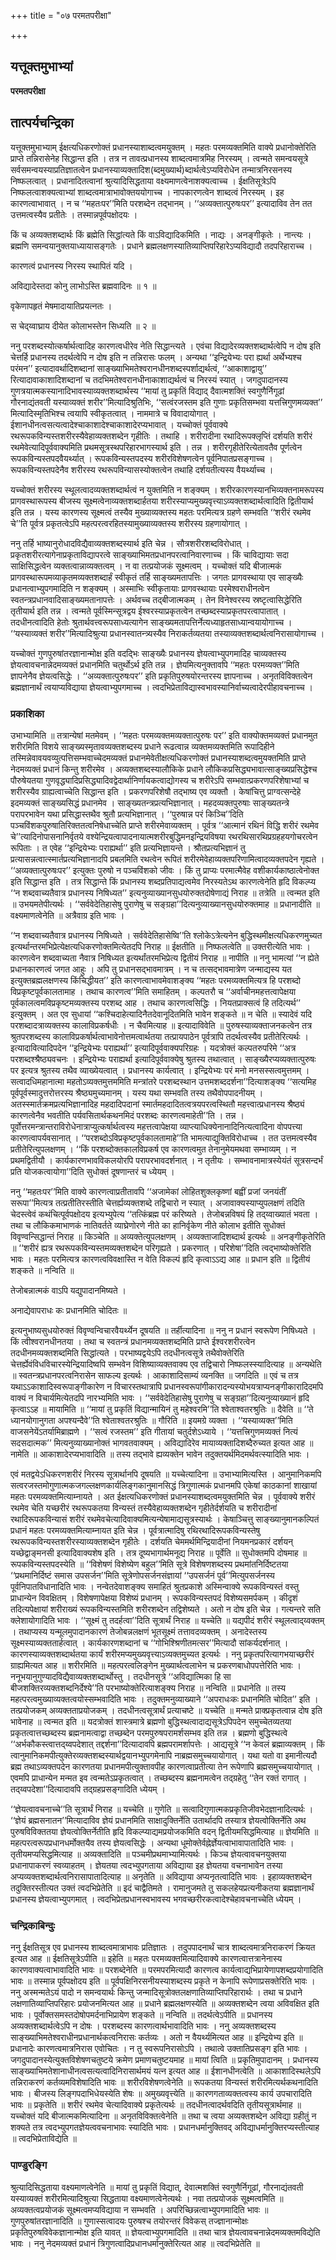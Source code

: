 +++
title = "०७ परमतपरीक्षा"

+++


## यत्तूक्तमुभाभ्यां

**परमतपरीक्षा**

## **तात्पर्यचन्द्रिका**

यत्तूक्तमुभाभ्याम् ईक्षत्यधिकरणोक्तं प्रधानस्याशाब्दत्वमयुक्तम् । महतः परमव्यक्तमिति वाक्ये प्रधानोक्तेरिति प्राप्ते तन्निरासेनेह सिद्धान्त इति । तत्र न तावत्प्रधानस्य शाब्दत्वमात्रमिह निरस्यम् । त्वन्मते समन्वयसूत्रे सर्वसमन्वयस्याप्रतिज्ञातत्वेन प्रधानस्याव्यक्तादिश(ब्दमुख्यार्थ)ब्दार्थत्वेऽप्यविरोधेन तन्मात्रनिरसनस्य निष्फलत्वात् । प्रधानादितत्वानां श्रुत्यादिसिद्धताया वक्ष्यमाणत्वेनाशक्यत्वाच्च । ईक्षतिसूत्रेऽपि निष्फलत्वाशक्यत्वाभ्यां शाब्दत्वमात्राभावोक्तययोगाच्च । नापकारणत्वेन शाब्दत्वं निरस्यम् । इह कारणत्वाभावात् । न च ‘‘महतःपर’’मिति परशब्देन तद्भानम् । ‘‘अव्यक्तात्पुरुषःपर’’ इत्यादाविव तेन तत उत्तमत्वस्यैव प्रतीतेः । तस्मान्नपूर्वपक्षोदयः ।

किं च अव्यक्तशब्दार्थः किं ब्रह्मेति सिद्धांत्यते किं वाऽविद्यादिकमिति । नाद्यः । अनङ्गीकृतेः । नान्त्यः । ब्रह्मणि समन्वयानुक्तयाध्यायासङ्गतेः । प्रधाने ब्रह्मलक्षणस्यातिव्याप्तिपरिहारेऽप्यविद्यादौ तदपरिहाराच्च ।

कारणत्वं प्रधानस्य निरस्य स्थापितं यदि ।

अविद्यादेस्तदा कोनु लाभोऽस्ति ब्रह्मवादिनः ॥ १ ॥

वृकेणापहृतं मेषमादायातिप्रयत्नतः ।

स चेद्य्वाघ्राय दीयेत कोलाभस्तेन सिध्यति ॥ २ ॥

ननु परशब्दस्योत्कर्षार्थत्वादिह कारणत्वधीरेव नेति सिद्धान्त्यते । एवंचा विद्यादेरव्यक्तशब्दार्थत्वेपि न दोष इति चेत्तर्हि प्रधानस्य तदर्थत्वेपि न दोष इति न तन्निरासः फलम् । अन्यथा ‘‘इन्द्रियेभ्यः परा ह्यर्था अर्थेभ्यश्च परंमन’’ इत्यादावर्थादिशब्दानां साङ्ख्याभिमतेश्वरानधीनशब्दस्पर्शाद्यर्थत्वं, ‘‘आकाशाद्वायु’’ रित्यादावाकाशादिशब्दानां च तदभिमतेश्वरानधीनाकाशाद्यर्थत्वं च निरस्यं स्यात् । जगदुपादानस्य गुणत्रयात्मकस्यानादिभावस्याव्यक्तशब्दार्थस्य ‘‘मायां तु प्रकृतिं विद्याद् दैवात्मशक्तिं स्वगुणैर्निगूढां गौरनाद्यंतवती यस्याव्यक्तं शरीर’’मित्यादिश्रुतिभिः, ‘‘सत्वंरजस्तम इति गुणाः प्रकृतिसम्भवा यत्तत्त्रिगुणमव्यक्त’’ मित्यादिस्मृतिभिश्च त्वयापि स्वीकृतत्वात् । नाममात्रे च विवादायोगात् । ईशानधीनत्वसत्यत्वादेश्चाकाशादेश्चाकाशादेरप्यभावात् । यच्चोक्तं पूर्ववाक्ये रथरूपकविन्यस्तशरीरस्यैवेहाव्यक्तशब्देन गृहीतिः । तथाहि । शरीरादीना रथादिरूपक्लृप्तिं दर्शयति शरीरं रथमेवेत्यादिपूर्ववाक्यमिति प्रथमसूत्रस्थपरिहारभागस्यार्थ इति । तन्न । शरीरगृहीतेरित्येतावतैव पूर्णत्वेन रूपकविन्यस्तपदवैयर्थ्यात् । रूपकविन्यस्तपदस्य शरीरविशेषणत्वेन पूर्वनिपातप्रसङ्गाच्च । रूपकविन्यस्तपदेनैव शरीरस्य रथरूपविन्यासस्योक्तत्वेन तथाहि दर्शयतीत्यस्य वैयर्थ्याच्च ।

यच्चोक्तं शरीरस्य स्थूलत्वादव्यक्तशब्दार्थत्वं न युक्तमिति न शङ्क्यम् । शरीरकारणस्यानभिव्यक्तनामरूपस्य प्रागवस्थारूपस्य बीजस्य सूक्ष्मत्वेनाव्यक्तशब्दार्हतया शरीरस्याप्यमुख्यवृत्त्याऽव्यक्तशब्दार्थत्वादिति द्वितीयार्थ इति तन्न । यस्य कारणस्य सूक्ष्मत्वं तस्यैव मुख्याव्यक्तस्य महतः परमित्यत्र ग्रहणे सम्भवति ‘‘शरीरं रथमेव चे’’ति पूर्वत्र प्रकृतत्वेऽपि महत्परत्वरहितस्यामुख्याव्यक्तस्य शरीरस्य ग्रहणायोगात् ।

ननु तर्हि भाष्यानुरोधादविद्यैवाव्यक्तशब्दस्यार्थ इति चेन्न । सौत्रशरीरशब्दविरोधात् । प्रकृतशरीरत्यागेनाप्रकृताविद्यापरत्वे साङ्ख्याभिमतप्रधानपरत्वानिवारणाच्च । किं चाविद्यायाः सदा साक्षिसिद्धत्वेन व्यक्तत्वान्नाव्यक्तत्वम् । न वा तत्प्रयोजकं सूक्ष्मत्वम् । यच्चोक्तं यदि बीजात्मकं प्रागवस्थारूपमव्याकृतमव्यक्तशब्दार्हं स्वीकृतं तर्हि साङ्ख्यमतापत्तिः । जगतः प्रागवस्थाया एव साङ्ख्यैः प्रधानत्वाभ्युपगमादिति न शङ्क्यम् । अस्माभिः स्वीकृतायाः प्रागवस्थायाः परमेश्वराधीनत्वेन स्वतन्त्रप्रधानवादिसाङ्ख्यमतानापत्तेः । अर्थवच्च तद्बीजात्मकम् । तेन विनेश्वरस्य स्रष्टृत्वासिद्धेरिति तृतीयार्थ इति तन्न । त्वन्मते पूर्वस्मिन्सूत्रद्वय ईश्वरस्याप्रकृतत्वेन तच्छब्दस्याप्रकृतपरत्वापातात् । तदधीनत्वादिति हेतोः श्रुतार्थवत्त्वरूपसाध्यत्यागेन साङ्ख्यमतापत्तिर्नेत्यध्याहृतसाध्यान्वयायोगाच्च । ‘‘यस्याव्यक्तं शरीर’’मित्यादिश्रुत्या प्रधानस्वातन्त्र्यस्यैव निराकर्तव्यतया तस्याव्यक्तशब्दार्थत्वनिरासायोगाच्च ।

यच्चोक्तं गुणपुरुषांतरज्ञानान्मोक्ष इति वदद्भिः साङ्ख्यैः प्रधानस्य ज्ञेयत्वाभ्युपगमादिह चाव्यक्तस्य ज्ञेयत्वावचनान्नेदमव्यक्तं प्रधानमिति चतुर्थोऽर्थ इति तन्न । ज्ञेयमित्यनुक्तावपि ‘‘महतः परमव्यक्त’’मिति ज्ञापनेनैव ज्ञेयत्वसिद्धेः । ‘‘अव्यक्तात्पुरुषःपर’’ इति प्रकृतिपुरुषयोरन्तरस्य ज्ञापनाच्च । अनृतविविक्तत्वेन ब्रह्मज्ञानार्थं त्वयाप्यविद्याया ज्ञेयत्वाभ्युपगमाच्च । त्वदभिप्रेताविद्यास्वभावस्यानिर्वाच्यत्वादेरपीहावचनाच्च ।

### **प्रकाशिका**

उभाभ्यामिति ॥ तत्रान्येषां मतमेवम् । ‘‘महतः परमव्यक्तमव्यक्तात्पुरुषः पर’’ इति वाक्योक्तमव्यक्तं प्रधानमुत शरीरमिति विशये साङ्ख्यस्मृतावव्यक्तशब्दस्य प्रधाने रूढत्वान्न व्यक्तमव्यक्तमिति रूपादिहीने तस्मिन्नेवावयवव्युत्पत्तिसम्भवाच्चेदमव्यक्तं प्रधानमेवेतीक्षत्यधिकरणोक्तं प्रधानस्याशब्दत्वमुयक्तमिति प्राप्ते नेदमव्यक्तं प्रधानं किन्तु शरीरमेव । अव्यक्तशब्दस्यालौकिके प्रधाने लौकिकप्रसिद्ध्यभावात्साङ्ख्यप्रसिद्धेश्च पौरुषेयतया गुणवृद्ध्यादिप्रसिद्ध्यादिवद्वेदार्थानिर्णायकत्वाद्योगस्य च शरीरेऽपि सम्भवात्प्रकरणपरिशेषाभ्यां च शरीरस्यैव ग्राह्यत्वाच्चेति सिद्धान्त इति । प्रकरणपरिशेषौ तद्भाष्य एव व्यक्तौ । केषांचित्तु प्राग्वत्सन्देहे इदमव्यक्तं साङ्ख्यसिद्धं प्रधानमेव । साङ्ख्यतन्त्रप्रत्यभिज्ञानात् । महदव्यक्तपुरुषाः साङ्ख्यतन्त्रे परापरभावेन यथा प्रसिद्धास्तथैव श्रुतौ प्रत्यभिज्ञानात् । ‘‘पुरुषान्न परं किञ्चि’’दिति पञ्चविंशकपुरुषातिरिक्ततत्वनिषेधाच्चेति प्राप्ते शरीरमेवाव्यक्तम् । पूर्वत्र ‘‘आत्मानं रथिनं विद्धि शरीरं रथमेव चे’’त्यादिनोपासनानिर्वृतये वश्येन्द्रियत्वापादनायात्मशरीरबुद्धिमनइन्द्रियविषया रथरथिसारथिप्रग्रहहयगोचरत्वेन रूपिताः । त एवेह ‘‘इन्द्रियेभ्यः पराह्यर्था’’ इति प्रत्यभिज्ञायन्ते । श्रौतप्रत्यभिज्ञानं तु प्रत्यासन्नत्वात्स्मार्तप्रत्यभिज्ञानादपि प्रबलमिति रथत्वेन रूपितं शरीरमेवेहाव्यक्तपरिणामित्वादव्यक्तपदेन गृह्यते । ‘‘अव्यक्तात्पुरुषःपर’’ इत्युक्तः पुरुषो न पञ्चविंशको जीवः । किं तु प्राप्यः परमात्मैवेह वशीकार्यकाष्ठात्वेनोक्त इति सिद्धान्त इति । तत्र सिद्धान्ते किं प्रधानस्य शब्दप्रतिपाद्यत्वमेव निरस्यतेऽथ कारणत्वेनेति हृदि विकल्प्य ‘‘न शब्दवाच्यतैवात्र प्रधानस्य निषिध्यत’’ इत्यनुव्याख्यानसुधयोरुक्तदोषेणाद्यं निराह ॥ तत्रेति ॥ त्वन्मत इति ॥ उभयमतेपीत्यर्थः । ‘‘सर्ववेदेतिहासेषु पुराणेषु च सङ्ग्रहा’’दित्यनुव्याख्यानसुधयोरुक्तमाह ॥ प्रधानादीति ॥ वक्ष्यमाणत्वेनेति ॥ अत्रैवाग्र इति भावः ।

‘‘न शब्दवाच्यतैवात्र प्रधानस्य निषिध्यते । सर्ववेदेतिहासेष्वि’’ति श्लोकेऽत्रेत्यनेन बुद्धिस्थमीक्षत्यधिकरणमुच्यत इत्यर्थान्तरमभिप्रेत्येक्षत्यधिकरणोक्तमित्येतदपि निराह ॥ ईक्षतीति ॥ निष्फलत्वेति ॥ उक्तरीत्येति भावः । कारणत्वेन शब्दवाच्यता नैवात्र निषिध्यत इत्यर्थांतरमभिप्रेत्य द्वितीयं निराह ॥ नापीति ॥ ननु भामत्यां ‘‘न ह्येते प्रधानकारणत्वं जगत आहुः । अपि तु प्रधानसद्भावमात्रम् । न च तत्सद्भावमात्रेण जन्माद्यस्य यत इत्युक्तब्रह्मलक्षणस्य किंचिद्धीयत’’ इति कारणत्वाभावमेवाशङ्क्य ‘‘महतः परमव्यक्तमित्यत्र हि परशब्दो विप्रकृष्टपूर्वकालतामाह । तथाच कारणत्व’’मिति समाहितम् । कल्पतरौ च ‘‘अर्वाचीनमहत्तत्वापेक्षया पूर्वकालत्वमविप्रकृष्टमव्यक्तस्य परशब्द आह । तथाच कारणत्वसिद्धिः । नियतप्राक्सत्वं हि तदित्यर्थ’’ इत्युक्तम् । अत एव सुधायां ‘‘कश्चिदाहेत्यादिनैतदेवानूदितमिति भावेन शङ्कते ॥ न चेति ॥ स्यादेवं यदि परशब्दादत्राव्यक्तस्य कालाविप्रकर्षधीः । न चैवमित्याह ॥ इत्यादाविवेति ॥ पुरुषस्याव्यक्ताजनकत्वेन तत्र श्रुतपरशब्दस्य कालाविप्रकर्षार्थत्वाभावेनोत्तमत्वार्थतया तत्प्रायपाठेन पूर्वत्रापि तदर्थत्वस्यैव प्रतीतेरित्यर्थः । इत्यादावित्यादिपदेन ‘‘इन्द्रियेभ्यः पराह्यर्था’’ इत्यादिपूर्ववाक्यपरिग्रहः । यदत्रोक्तं कल्पतरुपरिमे ‘‘अत्र परशब्दश्श्रैष्ठ्यवचनः । इन्द्रियेभ्यः पराह्यर्था इत्यादिपूर्ववाक्येषु श्रुतस्य तथात्वात् । साङ्ख्यैरप्यव्यक्तात्पुरुषः पर इत्यत्र श्रुतस्य तथैव व्याख्येयत्वात् । प्रधानस्य कार्यत्वात् । इन्द्रियेभ्यः परं मनो मनसस्सत्वमुत्तमम् । सत्वादधिमहानात्मा महतोऽव्यक्तमुत्तममिति मन्त्रांतरे परशब्दस्थान उत्तमशब्ददर्शना’’दित्याशङ्क्य ‘‘सत्यमिह पूर्वपूर्वस्मादुत्तरोत्तरस्य श्रैष्ठ्यमुच्यमानम् । यस्य यथा सम्भवति तस्य तथैवोपपादनीयम् । अतस्स्मार्तक्रमप्रत्यभिज्ञानादिह महदादिपदानां स्मार्तमहदादितत्वत्रयपरत्वस्थितौ महत्त्वात्प्रधानस्य श्रैष्ठ्यं कारणत्वेनैव भवतीति पर्यवसितार्थकथनमिदं परशब्दः कारणत्वमाहेती’’ति । तन्न । पूर्वोत्तरमन्त्रान्तराविरोधेनात्राप्युत्कर्षार्थत्वस्य महत्तत्वापेक्षया व्याप्त्याधिक्येनानादिनित्यत्वादिना वोपपत्त्या कारणत्वापर्यवसानात् । ‘‘परशब्दोऽविप्रकृष्टपूर्वकालतामाहे’’ति भामत्याद्युक्तिविरोधाच्च । तत उत्तमत्वस्यैव प्रतीतेरित्युपलक्षणम् । ‘‘किं परशब्दोक्तकालविप्रकर्ष एव कारणत्वमुत तेनानुमेयमथवा सम्भाव्यम् । न प्रथमद्वितीयौ । कार्यकारणभावविकलयोरपि परापरभावदर्शनात् । न तृतीयः । सम्भावनामात्रस्येयंतं सूत्रसन्दर्भं प्रति योजकत्वायोगा’’दिति सुधोक्तं दूषणान्तरं च ध्येयम् ।

ननु ‘‘महतःपर’’मिति वाक्ये कारणत्वाप्रतीतावपि ‘‘अजामेकां लोहितशुक्लकृष्णां बह्वीं प्रजां जनयंतीं सरूपा’’मित्यत्र तत्प्रतीतिरस्तीति चेत्तर्ह्यव्यक्तशब्दे तद्विचारो न स्यात् । अजावाक्यस्याप्युपलक्षणं तदिति चेदस्त्वेवं कथंचित्पूर्वपक्षोदय इत्यभ्युपेत्य ‘‘तत्किंब्रह्म परं करिष्यते । तेजोबन्नविषयं हि तद्य्वाख्यातं भवता । तथा च लौकिकमाभाणकं नातिवर्तते व्याघ्रेणोरणे नीते का हानिर्वृकेण नीते कोलाभ इतीति सुधोक्तं विवृण्वन्सिद्धान्तं निराह ॥ किञ्चेति ॥ अव्यक्तेत्युपलक्षणम् । अव्यक्ताजादिशब्दार्थ इत्यर्थः ॥ अनङ्गीकृतेरिति ॥ ‘‘शरीरं ह्यत्र रथरूपकविन्यस्तमव्यक्तशब्देन परिगृह्यते । प्रकरणात् । परिशेषा’’दिति त्वद्भाष्योक्तेरिति भावः । महतः परमित्यत्र कारणत्वविवक्षास्ति न वेति विकल्पं हृदि कृत्वाऽऽद्य आह ॥ प्रधान इति ॥ द्वितीयं शङ्कते ॥ नन्विति ॥

तेजोबन्नात्मकं वाऽपि यद्युपादानमिष्यते ।

अनाद्येवापराधः कः प्रधानमिति चोदितः ॥

इत्यनुभाष्यसुधयोरुक्तं विवृण्वन्विचारवैयर्थ्येन दूषयति ॥ तर्हीत्यादिना ॥ ननु न प्रधानं स्वरूपेण निषिध्यते । किं त्वीश्वरानधीनतया । तथा च स्वतन्त्रं प्रधानमव्यक्तशब्दमिति प्राप्ते ईश्वरशरीरत्वेन तदधीनमव्यक्तशब्दमिति सिद्धांत्यते । परभाष्यद्वयेऽपि तदधीनत्वसूत्रे तथैवोक्तेरिति चेत्तर्ह्येवंविधविचारस्येन्द्रियादिष्वपि सम्भवेन विशिष्याव्यक्तवाक्य एव तद्विचारो निष्फलस्स्यादित्याह ॥ अन्यथेति ॥ स्वतन्त्रप्रधानपरत्वनिरासेन साफल्य इत्यर्थः । आकाशादिसाम्यं व्यनक्ति ॥ जगदिति ॥ एवं च तत्र यथाऽऽकाशादिस्वरूपाङ्गीकारेण न विचारस्तथात्रापि प्रधानस्वरूपांगीकारादन्यस्योभयत्राप्यनङ्गीकारादिदमपि वाक्यं न विचार्यमित्येतदपि नारभ्यमिति भावः । ‘‘सर्ववेदेतिहासेषु पुराणेषु च सङ्ग्रहा’’दित्यनुव्याख्यानं हृदि कृत्वाऽऽह ॥ मायामिति ॥ ‘‘मायां तु प्रकृतिं विद्यान्मायिनं तु महेश्वरमि’’ति श्वेताश्वतरश्रुतिः ॥ दैवेति ॥ ‘‘ते ध्यानयोगानुगता अपश्यन्दैवे’’ति श्वेताश्वतरश्रुतिः ॥ गौरिति ॥ इयमग्रे व्यक्ता । ‘‘यस्याव्यक्त’’मिति वाजसनेयेंऽतर्यामिब्राह्मणे । ‘‘सत्वं रजस्तम’’ इति गीतायां चतुर्दशेऽध्याये । ‘‘यत्तत्त्रिगुणमव्यक्तं नित्यं सदसदात्मक’’ मित्यनुव्याख्यानोक्तं भागवतवाक्यम् । अविद्यादिरेव मायाव्यक्तादिशब्दैरुच्यत इत्यत आह ॥ नामेति ॥ आकाशादेरप्यभावादिति ॥ तस्य तद्भावे ह्यव्यक्तेन भावेन तदुक्तयर्थमिदमर्थवत्स्यादिति भावः ।

एवं मतद्वयेऽधिकरणशरीरं निरस्य सूत्रार्थानपि दूषयति ॥ यच्चेत्यादिना ॥ उभाभ्यामित्यस्ति । आनुमानिकमपि सत्वरजस्तमोगुणात्मकजगल्लक्षणकार्यलिङ्गकानुमानसिद्धं त्रिगुणात्मकं प्रधानमपि एकेषां काठकानां शाखायां महतः परमव्यक्तमित्याम्नायते । अत ईक्षत्यधिकरणोक्तं प्रधानस्याशब्दत्वमयुक्तमिति चेन्न । पूर्ववाक्ये शरीरं रथमेव चेति यच्छरीरं रथरूपकतया विन्यस्तं तस्यैवेहाव्यक्तशब्देन गृहीतेर्दर्शयति च शरीरादीनां रथादिरूपकविन्यासं शरीरं रथमेवचेत्यादिवाक्यमित्यन्येषामाद्यसूत्रस्यार्थः । केषाञ्चित्तु साङ्ख्यानुमानकल्पितं प्रधानं महतः परमव्यक्तमित्याम्नायत इति चेन्न । पूर्वत्रात्मादिषु रथिरथादिरूपकविन्यस्तेषु रथरूपकविन्यस्तशरीरस्याव्यक्तशब्देन गृहीतेः । दर्शयति चेममर्थमिन्द्रियादीनां नियमनप्रकारं दर्शयन् यच्छेद्वाङ्मनसी इत्यादिवाक्यशेष इति । तत्र दूष्यभागार्थमनूद्य निराह ॥ पूर्वेति ॥ सुधोक्तमपि दोषमाह ॥ रूपकविन्यस्तपदस्येति ॥ ‘‘विशेषणं विशेष्येण बहुल’’मिति सूत्रे विशेषणशब्दस्य प्रथमांतनिर्दिष्टतया ‘‘प्रथमानिर्दिष्टं समास उपसर्जन’’मिति सूत्रेणोपसर्जनसंज्ञायां ‘‘उपसर्जनं पूर्व’’मित्युपसर्जनस्य पूर्वनिपातविधानादिति भावः । नन्वेतदेवाशङ्क्य समाहितं श्रुतप्रकाशे अस्मिन्वाक्ये रूपकविन्यस्तं वस्तु प्राधान्येन विवक्षितम् । विशेषणापेक्षया विशेष्यं प्रधानम् । रूपकविन्यस्तपदं विशेष्यसमर्पकम् । कीदृशं तदित्यपेक्षायां शरीराख्यं रूपकविन्यस्तमिति शरीरशब्देन तद्विशेष्यते । अतो न दोष इति चेन्न । गत्यन्तरे सति क्लेशायोगादिति भावः । ‘‘सूक्ष्मं तु तदर्हत्वा’’दिति सूत्रार्थं निराह ॥ यच्चेति ॥ यद्यपीदं शरीरं स्थूलत्वाद्य्वक्तम् । तथाप्यस्य यन्मूलमुपादानकारणं तेजोबन्नलक्षणं भूतसूक्ष्मं तत्तावदव्यक्तम् । अनादेस्तस्य सूक्ष्मस्याव्यक्ततार्हत्वात् । कार्यकारणशब्दानां च ‘‘गोभिश्श्रिणीतमत्सर’’मित्यादौ सांकर्यदर्शनात् । कारणस्याव्यक्तशब्दार्थतया कार्यं शरीरमप्यमुख्यवृत्त्याऽव्यक्तमुच्यत इत्यर्थः । ननु प्रकृतपरित्यागभयाच्छरीरं ग्राह्यमित्यत आह ॥ शरीरमिति ॥ महत्परत्वलिङ्गेन मुख्यार्थत्वलाभेन च प्रकरणबाधोपपत्तेरिति भावः । ननूभयानुगुण्यादविद्यैवाव्यक्तशब्दार्थोस्तु । तदधीनसूत्रे ‘‘अविद्यात्मिका हि सा बीजशक्तिरव्यक्तशब्दनिर्देश्ये’’ति परभाष्योक्तेरित्याशङ्क्य निराह ॥ नन्विति ॥ प्रधानेति ॥ तस्य महत्परत्वमुख्याव्यक्तत्वयोस्सम्भवादिति भावः । तदुक्तमनुव्याख्याने ‘‘अपराधःकः प्रधानमिति चोदित’’ इति । तत्प्रयोजकम् अव्यक्तताप्रयोजकम् । तदधीनत्वसूत्रार्थं प्रत्याचष्टे ॥ यच्चेति ॥ मन्मते प्राक्प्रकृतत्वान्न दोष इति भावेनाह ॥ त्वन्मत इति ॥ यदत्रोक्तं शास्त्रमात्रे ब्रह्मणो बुद्धिस्थत्वादाद्यसूत्रेऽपिपदेन समुच्चेतव्यतया प्रकृतत्वात्तच्छब्दस्य ब्रह्मनामत्वाद्वा तच्छब्देन परमपुरुषपरामर्शसम्भव इति तन्न । ब्रह्मणो बुद्धिस्थत्वे ‘‘अर्भकौकस्त्वात्तद्य्वपदेशात् तद्दर्शना’’दित्यादावपि ब्रह्मपरामर्शापत्तेः । आद्यसूत्रे ‘‘न केवलं ब्रह्माव्यक्तम् । किं त्वानुमानिकमपीत्युक्तेरव्यक्तशब्दस्यार्थद्वयानभ्युपगमेनापि नाब्रह्मसमुच्चयायोगात् । यथा यतो वा इमानीत्यदौ ब्रह्म तथाऽव्यक्तपदेन कारणतया प्रधानमपीत्युक्तावपीह कारणत्वाप्रतीत्या तेन रूपेणापि ब्रह्मसमुच्चयायोगात् । एवमपि प्राधान्येन मन्मत इव त्वन्मतेऽप्रकृतत्वात् । तच्छब्दस्य ब्रह्मनामत्वेन तद्ग्रहेतु ‘‘तेन रक्तं रागात् । तद्य्वपदेशा’’दित्यादावपि तद्ग्रहप्रसङ्गादिति ध्येयम् ।

‘‘ज्ञेयत्वावचनाच्चे’’ति सूत्रार्थं निराह ॥ यच्चेति ॥ गुणेति ॥ सत्वादिगुणात्मकप्रकृतिजीवभेदज्ञानादित्यर्थः । ‘‘ज्ञेयं ब्रह्मसनातन’’मित्यादाविव ज्ञेयं प्रधानमिति साक्षादुक्तिर्नेति उतार्थादपि तस्यात्र ज्ञेयत्वोक्तिर्नेति अथ पुरुषविविक्ततया ज्ञेयत्वोक्तिर्नेतीति हृदि विकल्प्याद्यमप्रयोजकमिति वदन् द्वितीयमसिद्धमित्याह ॥ ज्ञेयमिति ॥ महत्परत्वरूपप्रधानधर्मोक्तयैव तस्य ज्ञेयत्वसिद्धेः । अन्यथा धूमोक्तेर्वह्नेर्ज्ञेयत्वाभावापातादिति भावः । तृतीयमप्यसिद्धमित्याह ॥ अव्यक्तादिति ॥ पञ्चमीप्रथमाभ्यामित्यर्थः । किञ्च ज्ञेयत्वावचनयुक्तया प्रधानापाकरणं स्वव्याहतम् । ज्ञेयतया त्वदभ्युपगताया अविद्याया इह ज्ञेयतया वचनाभावेन तस्या अप्यव्यक्तशब्दार्थत्वनिरासापातादित्याह ॥ अनृतेति ॥ अविद्याया अप्यनृतत्वादिति भावः । इहाव्यक्तशब्देन तदुक्तिरस्तीत्यत उक्तं त्वदभिप्रेतेति ॥ इदं चाद्वैतिमते । रामानुजमते तु सकलहेयप्रत्यनीकतया ब्रह्मज्ञानार्थं प्रधानस्य ज्ञेयत्वाभ्युपगमात् । त्वदभिप्रेतप्रधानस्वभावस्य भगवच्छरीरकत्वादेश्चेहावचनाच्चेति ध्येयम् ।

### **चन्द्रिकाबिन्दुः**

ननु ईक्षतिसूत्र एव प्रधानस्य शाब्दत्वमात्राभावः प्रतिज्ञातः । तदुपपादनार्थं चात्र शाब्दत्वमात्रनिराकरणं क्रियत इत्यत आह ॥ ईक्षतिसूत्रेऽपीति ॥ इहेति ॥ महतः परमव्यक्तमित्यादिवाक्ये कारणत्वात्तत्रानेनास्य कारणवाक्यत्वाभावादिति भावः ॥ परशब्देनेति ॥ परमपरमित्यादौ कारणत्व कार्यत्वाद्यभिप्रायेणापशब्दप्रयोगादिति भावः ॥ तस्मान्न पूर्वपक्षोदय इति ॥ पूर्वपक्षिनिरसनीयस्याशब्दस्य प्रकृते न केनापि रूपेणाप्रसक्तेरिति भावः । ननु अस्मन्मतेऽयं पादो न समन्वयार्थः किन्तु जन्मादिसूत्रोक्तलक्षणातिव्याप्तिपरिहारार्थः । तथा च प्रधाने लक्षणातिव्याप्तिपरिहारः प्रयोजनमित्यत आह ॥ प्रधाने ब्रह्मलक्षणस्येति ॥ अव्यक्तशब्देन त्वया अविवक्षित इति भावः । पूर्वोक्तसमस्तदोषोपमर्दनाभिप्रायेण शङ्कते ॥ नन्विति ॥ तदर्थत्वेऽपीति ॥ प्रधानस्य अव्यक्तशब्दार्थत्वेऽपि न दोषः । परशब्दस्य कारणत्वार्थभावादिति भावः । ननु अव्यक्तशब्दस्य साङ्ख्याभिमतेश्वराधीनप्रधानार्थकत्वनिरासः कर्तव्यः । अतो न वैयर्थ्यमित्यत आह ॥ इन्द्रियेभ्य इति ॥ प्रधानादेः कारणत्वमात्रनिरास एवोचितः । न तु स्वरूपनिरासोऽपि । तथात्वे उक्तातिप्रसङ्ग इति भावः । जगदुपादानस्येत्युक्तविशेषणचतुष्टये क्रमेण प्रमाणचतुष्टयमाह ॥ मायां त्विति ॥ प्रकृतिमुपादानम् । प्रधानस्य साङ्ख्याभिमतेशानाधीनत्वसत्यत्वादिनिरासार्थमयं यत्न इत्यत आह ॥ ईशानधीनत्वेति ॥ आकाशादिस्थलेऽपि तन्निराकरणं कर्तव्यमविशेषादिति भावः ॥ शरीरविशेषणत्वेनेति ॥ रूपकतया विन्यस्तं शरीरमित्यर्थकथनादिति भावः । बीजस्य लिङ्गपदाभिधेयस्येति शेषः ॥ अमुख्यवृत्त्येति ॥ कारणगताव्यक्तत्वस्य कार्य उपचारादिति भावः ॥ प्रकृतेति ॥ शरीरं रथमेव चेत्यादिवाक्ये प्रकृतेत्यर्थः ॥ तदधीनत्वादर्थवदिति तृतीयसूत्रार्थमाह ॥ यच्चोक्तं यदि बीजात्मकमित्यादिना ॥ अनृतविविक्तत्वेनेति ॥ तथा च त्वया अव्यक्तशब्देन अविद्या ग्रहीतुं न शक्यते तत्र त्वदभ्युपगतज्ञेयत्ववचनाभावः स्यादिति भावः । प्रधानधर्मानुक्तिवद् अविद्याधर्मानुक्तिरप्यस्तीत्याह ॥ त्वदभिप्रेताविद्येति ॥

### **पाण्डुरङ्गि**

श्रुत्यादिसिद्धताया वक्ष्यमाणत्वेनेति ॥ मायां तु प्रकृतिं विद्यात्, देवात्मशक्तिं स्वगुणैर्निगूढां, गौरनाद्यंतवती यस्याव्यक्तं शरीरमित्यादिश्रुत्या सिद्धताया वक्ष्यमाणत्वेनेत्यर्थः । नवा तत्प्रयोजकं सूक्ष्मत्वमिति ॥ अव्यक्तत्वप्रयोजकं सूक्ष्मत्वमप्यविद्याया न सम्भवति । अपरिच्छिन्नत्वाभ्युपगमादिति भावः ॥ गुणपुरुषांतरज्ञानादिति ॥ गुणास्सत्वादयः पुरुषश्च तयोरन्तरं विवेकस् तज्ज्ञानान्मोक्षः प्रकृतिपुरुषविवेकज्ञानान्मोक्ष इति यावत् ॥ ज्ञेयत्वाभ्युपगमादिति ॥ तथा चात्र ज्ञेयत्वावचनान्नेदमव्यक्तमविद्येति भावः । ननु नेदमव्यक्तं प्रधानं त्रिगुणत्वादिप्रधानधर्मानुक्तेरित्यत आह ॥ त्वदभिप्रेतेति ॥



